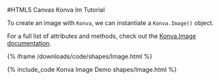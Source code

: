 
#HTML5 Canvas Konva Im Tutorial

To create an image with `Konva`, we can instantiate a `Konva.Image()` object.

For a full list of attributes and methods, check out the [Konva.Image documentation](http://konva.github.io/api/Konva.Image.html).

{% iframe /downloads/code/shapes/Image.html %}

{% include_code Konva Image Demo shapes/Image.html %}